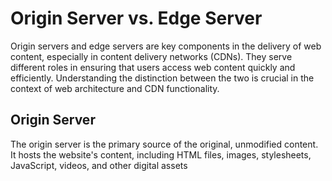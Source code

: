 # Origin Server vs. Edge Server
Origin servers and edge servers are key components in the delivery of web content, especially in content delivery networks (CDNs). They serve different roles in ensuring that users access web content quickly and efficiently. Understanding the distinction between the two is crucial in the context of web architecture and CDN functionality.
## Origin Server
The origin server is the primary source of the original, unmodified content. It hosts the website's content, including HTML files, images, stylesheets, JavaScript, videos, and other digital assets
